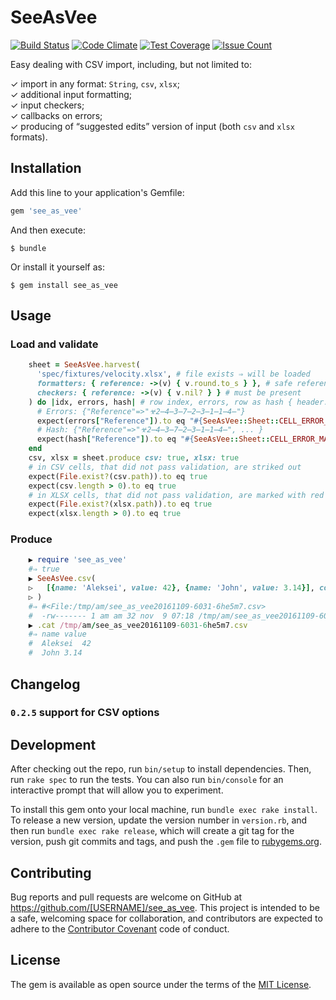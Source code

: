 # SeeAsVee

[![Build Status](https://travis-ci.org/am-kantox/see_as_vee.svg?branch=master)](https://travis-ci.org/am-kantox/see_as_vee)
[![Code Climate](https://codeclimate.com/github/am-kantox/see_as_vee/badges/gpa.svg)](https://codeclimate.com/github/am-kantox/see_as_vee)
[![Test Coverage](https://codeclimate.com/github/am-kantox/see_as_vee/badges/coverage.svg)](https://codeclimate.com/github/am-kantox/see_as_vee/coverage)
[![Issue Count](https://codeclimate.com/github/am-kantox/see_as_vee/badges/issue_count.svg)](https://codeclimate.com/github/am-kantox/see_as_vee)

Easy dealing with CSV import, including, but not limited to:

✓ import in any format: `String`, `csv`, `xlsx`;  
✓ additional input formatting;  
✓ input checkers;  
✓ callbacks on errors;  
✓ producing of “suggested edits” version of input (both `csv` and `xlsx` formats).

## Installation

Add this line to your application's Gemfile:

```ruby
gem 'see_as_vee'
```

And then execute:

    $ bundle

Or install it yourself as:

    $ gem install see_as_vee

## Usage

### Load and validate

```ruby
    sheet = SeeAsVee.harvest(
      'spec/fixtures/velocity.xlsx', # file exists ⇒ will be loaded
      formatters: { reference: ->(v) { v.round.to_s } }, # safe reference input
      checkers: { reference: ->(v) { v.nil? } } # must be present
    ) do |idx, errors, hash| # row index, errors, row as hash { header: value }
      # Errors: {"Reference"=>"☣2̶4̶3̶7̶2̶3̶1̶1̶4̶"}
      expect(errors["Reference"]).to eq "#{SeeAsVee::Sheet::CELL_ERROR_MARKER}2̶4̶3̶7̶2̶3̶1̶1̶4̶"
      # Hash: {"Reference"=>"☣2̶4̶3̶7̶2̶3̶1̶1̶4̶", ... }
      expect(hash["Reference"]).to eq "#{SeeAsVee::Sheet::CELL_ERROR_MARKER}2̶4̶3̶7̶2̶3̶1̶1̶4̶"
    end
    csv, xlsx = sheet.produce csv: true, xlsx: true
    # in CSV cells, that did not pass validation, are striked out
    expect(File.exist?(csv.path)).to eq true
    expect(csv.length > 0).to eq true
    # in XLSX cells, that did not pass validation, are marked with red background
    expect(File.exist?(xlsx.path)).to eq true
    expect(xlsx.length > 0).to eq true
```

### Produce

```ruby
    ▶ require 'see_as_vee'
    #⇒ true
    ▶ SeeAsVee.csv(
    ▷   [{name: 'Aleksei', value: 42}, {name: 'John', value: 3.14}], col_sep: "\t"
    ▷ )
    #⇒ #<File:/tmp/am/see_as_vee20161109-6031-6he5m7.csv>
    #  -rw------- 1 am am 32 nov  9 07:18 /tmp/am/see_as_vee20161109-6031-6he5m7.csv
    ▶ .cat /tmp/am/see_as_vee20161109-6031-6he5m7.csv
    #⇒ name	value
    #  Aleksei	42
    #  John	3.14
```

## Changelog

### `0.2.5` support for CSV options

## Development

After checking out the repo, run `bin/setup` to install dependencies. Then, run `rake spec` to run the tests. You can also run `bin/console` for an interactive prompt that will allow you to experiment.

To install this gem onto your local machine, run `bundle exec rake install`. To release a new version, update the version number in `version.rb`, and then run `bundle exec rake release`, which will create a git tag for the version, push git commits and tags, and push the `.gem` file to [rubygems.org](https://rubygems.org).

## Contributing

Bug reports and pull requests are welcome on GitHub at https://github.com/[USERNAME]/see_as_vee. This project is intended to be a safe, welcoming space for collaboration, and contributors are expected to adhere to the [Contributor Covenant](contributor-covenant.org) code of conduct.


## License

The gem is available as open source under the terms of the [MIT License](http://opensource.org/licenses/MIT).
